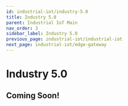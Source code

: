 ```yaml
---
id: industrial-iot/industry-5.0
title: Industry 5.0
parent: Industrial IoT Main
nav_order: 3
sidebar_label: Industry 5.0
previous_page: industrial-iot/industrial-iot
next_page: industrial-iot/edge-gateway
---
```


# Industry 5.0

## Coming Soon!